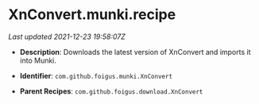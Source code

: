 # XnConvert.munki.recipe

_Last updated 2021-12-23 19:58:07Z_

- **Description**: Downloads the latest version of XnConvert and imports it into Munki.

- **Identifier**: `com.github.foigus.munki.XnConvert`

- **Parent Recipes**: `com.github.foigus.download.XnConvert`